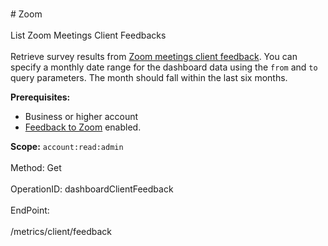 <br>#     Zoom</br>
<br>List Zoom Meetings Client Feedbacks</br>
<br>Retrieve survey results from [Zoom meetings client feedback](https://support.zoom.us/hc/en-us/articles/115005855266-End-of-Meeting-Feedback-Survey#h_e30d552b-6d8e-4e0a-a588-9ca8180c4dbf).  You can specify a monthly date range for the dashboard data using the `from` and `to` query parameters. The month should fall within the last six months.

**Prerequisites:**
* Business or higher account
* [Feedback to Zoom](https://support.zoom.us/hc/en-us/articles/115005838023) enabled.

**Scope:** `account:read:admin`
 </br>
<br>Method: Get</br>
<br>OperationID: dashboardClientFeedback</br>
<br>EndPoint:</br>
<br>/metrics/client/feedback</br>
